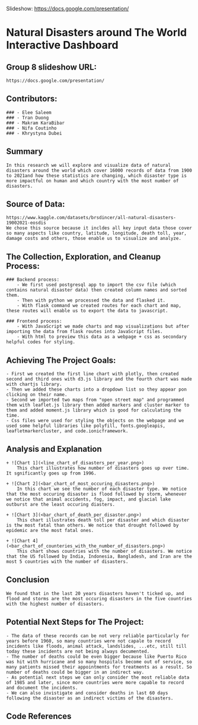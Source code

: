 Slideshow: https://docs.google.com/presentation/

# Natural Disasters around The World Interactive Dashboard

## Group 8 slideshow URL:
    https://docs.google.com/presentation/

## Contributors:   
    ### - Elee Saleem
    ### - Tran Duong
    ### - Makram KaraBibar
    ### - Nifa Coutinho
    ### - Khrystyna Dubei

## Summary
    In this research we will explore and visualize data of natural disasters around the world which cover 16000 records of data from 1900 to 2021and how these statistics are changing, which disaster type is more impactful on human and which country with the most number of disasters.

## Source of Data:  
    https://www.kaggle.com/datasets/brsdincer/all-natural-disasters-19002021-eosdis
    We chose this source because it incldes all key input data those cover so many aspects like country, latitude, longitude, death toll, year, damage costs and others, those enable us to visualize and analyze.

## The Collection, Exploration, and Cleanup Process:
    ### Backend process:
        - We first used postgresql app to import the csv file (which contains natural disaster data) then created column names and sorted them.
        - Then with python we processed the data and flasked it.
        - With flask command we created routes for each chart and map, these routes will enable us to export the data to javascript.

    ### Frontend process:
        - With JavaScript we made charts and map visualizations but after importing the data from flask routes into JavaScript files.
        - With html to preview this data as a webpage + css as secondary helpful codes for styling.

## Achieving The Project Goals:
    - First we created the first line chart with plotly, then created second and third ones with d3.js library and the fourth chart was made with chartjs library.
    - Then we added these charts into a dropdown list so they appear pon clicking on their name.
    - Second we imported two maps from "open street map" and programmed them with leaflet.js library then added markers and cluster marker to them and added moment.js library which is good for calculating the time.
    - Css files were used for styling the objects on the webpage and we used some helpful libraries like polyfill, fonts.googleapis, leafletmarkercluster, and code.ionicframework.

## Analysis and Explanation
    + ![Chart 1](<line_chart_of_disasters_per_year.png>) 
        This chart illustrates how number of disasters goes up over time. It sgnificantly goes up from 1996.

    + ![Chart 2](<bar_chart_of_most_occuring_disasters.png>)
        In this chart we see the number of each disaster type. We notice that the most occuring disaster is flood followed by storm, whenever we notice that animal accidents, fog, impact, and glacial lake outburst are the least occuring diasters.

    + ![Chart 3](<bar_chart_of_death_per_disaster.png>)
        This chart illustrates death toll per disaster and which disaster is thw most fatal than others. We notice that drought followed by epidemic are the most fatal ones.

    + ![Chart 4](<bar_chart_of_counteries_with_the_number_of_disasters.png>)
        This chart shows countries with the number of disasters. We notice that the US followed by India, Indonesia, Bangladesh, and Iran are the most 5 countries with the number of disasters. 

## Conclusion 
    We found that in the last 20 years disasters haven't ticked up, and flood and storms are the most occuring disasters in the five countries with the highest number of disasters.

## Potential Next Steps for The Project:
    - The data of these records can be not very reliable particularly for years before 1960, so many countries were not capale to record incidents like floods, animal attack, landslides, ...etc, still till today these incidents are not being always decumented.
    - The number of deaths could be even bigger because like Puerto Rico was hit with hurricane and so many hospitals become out of service, so many patients missed their appointments for treatments as a result. So number of deaths could be bigger in an indirect way.
    - As potential next steps we can only consider the most reliable data of 1985 and later, since more countries were more capable to record and document the incidents.
    - We can also invistigate and consider deaths in last 60 days following the disaster as an indirect victims of the disasters.

## Code References
